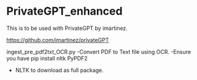 # PrivateGPT_enhanced

This is to be used with PrivateGPT by imartinez.

https://github.com/imartinez/privateGPT

ingest_pre_pdf2txt_OCR.py
-Convert PDF to Text file using OCR.
-Ensure you have pip install nltk PyPDF2
- NLTK to download as full package.
